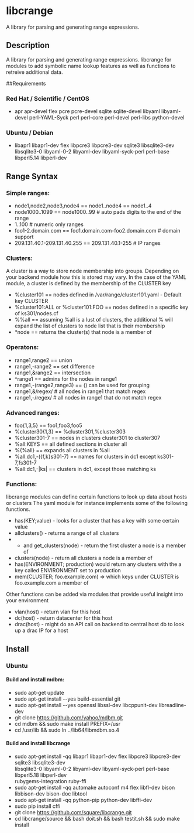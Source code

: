 libcrange
=========

A library for parsing and generating range expressions.

## Description

A library for parsing and generating range expressions. libcrange for modules to add symbolic name lookup features as well as functions to retreive additional data.

##Requirements

### Red Hat / Scientific / CentOS
* apr apr-devel flex pcre pcre-devel sqlite sqlite-devel libyaml libyaml-devel perl-YAML-Syck perl perl-core perl-devel perl-libs python-devel

### Ubuntu / Debian
* libapr1 libapr1-dev flex libpcre3 libpcre3-dev sqlite3 libsqlite3-dev libsqlite3-0 libyaml-0-2 libyaml-dev libyaml-syck-perl perl-base libperl5.14 libperl-dev

## Range Syntax

### Simple ranges:
  * node1,node2,node3,node4 == node1..node4 == node1..4
  * node1000..1099 == node1000..99 # auto pads digits to the end of the range
  * 1..100   # numeric only ranges
  * foo1-2.domain.com == foo1.domain.com-foo2.domain.com # domain support
  * 209.131.40.1-209.131.40.255 == 209.131.40.1-255 # IP ranges
      
      
### Clusters:
A cluster is a way to store node membership into groups. Depending on your backend module how this is stored may vary. In the case of the YAML module, a cluster is defined by the membership of the CLUSTER key
    
  * %cluster101 == nodes defined in /var/range/cluster101.yaml - Default key CLUSTER
  * %cluster101:ALL or %cluster101:FOO == nodes defined in a specific key of ks301/nodes.cf
  * %%all == assuming %all is a lust of clusters, the additional % will expand the list of clusters to node list that is their membership
  * *node == returns the cluster(s) that node is a member of
      
### Operatons:
  * range1,range2  == union
  * range1,-range2 == set difference
  * range1,&range2 == intersection
  * ^range1 == admins for the nodes in range1
  *  range1,-(range2,range3) == () can be used for grouping
  * range1,&/regex/ # all nodes in range1 that match regex
  * range1,-/regex/ # all nodes in range1 that do not match regex
      
### Advanced ranges:
    
   * foo{1,3,5} == foo1,foo3,foo5
   * %cluster30{1,3} == %cluster301,%cluster303
   * %cluster301-7 == nodes in clusters cluster301 to cluster307
   * %all:KEYS == all defined sections in cluster all
   * %{%all} == expands all clusters in %all
   * %all:dc1,-({f,k}s301-7) == names for clusters in dc1 except ks301-7,fs301-7
   * %all:dc1,-|ks| == clusters in dc1, except those matching ks
      
### Functions:

libcrange modules can define certain functions to look up data about hosts or clusters  The yaml module for instance implements some of the following functions.
    
  *  has(KEY;value) - looks for a cluster that has a key with some certain value
  *  allclusters() - returns a range of all clusters
  *  * and get_clusters(node)  - return the first cluster a node is a member of
  *  clusters(node) - return all clusters a node is a member of
  *  has(ENVIRONMENT; production) would return any clusters with the a key called ENVIRONMENT set to production
  * mem(CLUSTER; foo.example.com) => which keys under CLUSTER is foo.example.com a member of

Other functions can be added via modules that provide useful insight into your environment
    
  * vlan(host) - return vlan for this host
  * dc(host) - return datacenter for this host
  * drac(host) - might do an API call on backend to central host db to look up a drac IP for a host

## Install

### Ubuntu

#### Build and install mdbm:

  * sudo apt-get update
  * sudo apt-get install --yes build-essential git
  * sudo apt-get install --yes openssl libssl-dev libcppunit-dev libreadline-dev
  * git clone https://github.com/yahoo/mdbm.git
  * cd mdbm && sudo make install PREFIX=/usr
  * cd /usr/lib && sudo ln ../lib64/libmdbm.so.4

#### Build and install libcrange

  * sudo apt-get install -qq libapr1 libapr1-dev flex libpcre3 libpcre3-dev sqlite3 libsqlite3-dev \
          libsqlite3-0 libyaml-0-2 libyaml-dev libyaml-syck-perl perl-base libperl5.18 libperl-dev \
	  rubygems-integration ruby-ffi
  * sudo apt-get install -qq automake autoconf m4 flex libfl-dev bison libbison-dev bison-doc libtool
  * sudo apt-get install -qq python-pip python-dev libffi-dev
  * sudo pip install cffi
  * git clone https://github.com/square/libcrange.git
  * cd libcrange/source && bash doit.sh && bash testit.sh && sudo make install
